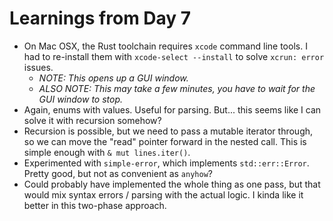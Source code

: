 # Learnings from Day 7

* On Mac OSX, the Rust toolchain requires `xcode` command line tools.   I had to re-install them with `xcode-select --install` to solve `xcrun: error` issues. 
  * _NOTE: This opens up a GUI window._
  * _ALSO NOTE: This may take a few minutes, you have to wait for the GUI window to stop._
* Again, enums with values.   Useful for parsing.  But... this seems like I can solve it with recursion somehow?
* Recursion is possible, but we need to pass a mutable iterator through, so we can move the "read" pointer forward in the nested call.  This is simple enough with `& mut lines.iter()`.
* Experimented with `simple-error`, which implements `std::err::Error`.  Pretty good, but not as convenient as `anyhow`?
* Could probably have implemented the whole thing as one pass, but that would mix syntax errors / parsing with the actual logic.  I kinda like it better in this two-phase approach.
